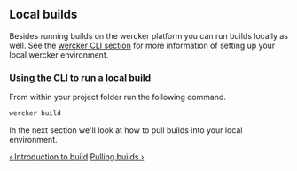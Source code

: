 ## Local builds

Besides running builds on the wercker platform you can run builds
locally as well. See the [wercker CLI section](/learn/basics/03_the-wercker-cli.html) for more information of
setting up your local wercker environment.

### Using the CLI to run a local build

From within your project folder run the following command.

```sh
wercker build
```

In the next section we'll look at how to pull builds into your local
environment.

[&lsaquo; Introduction to build](/learn/build/01_introduction.html "nav previous build")
[Pulling builds &rsaquo;](/learn/build/03_pulling-builds.html "nav next build")
